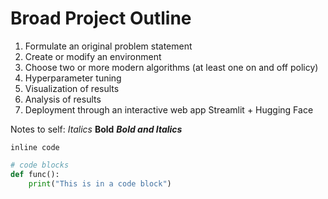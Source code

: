 # Broad Project Outline

1. Formulate an original problem statement
2. Create or modify an environment
3. Choose two or more modern algorithms (at least one on and off policy)
4. Hyperparameter tuning
5. Visualization of results
6. Analysis of results
7. Deployment through an interactive web app
	Streamlit + Hugging Face



Notes to self:
*Italics*
**Bold**
***Bold and Italics***

`inline code`

```python
# code blocks
def func():
	print("This is in a code block")
```
